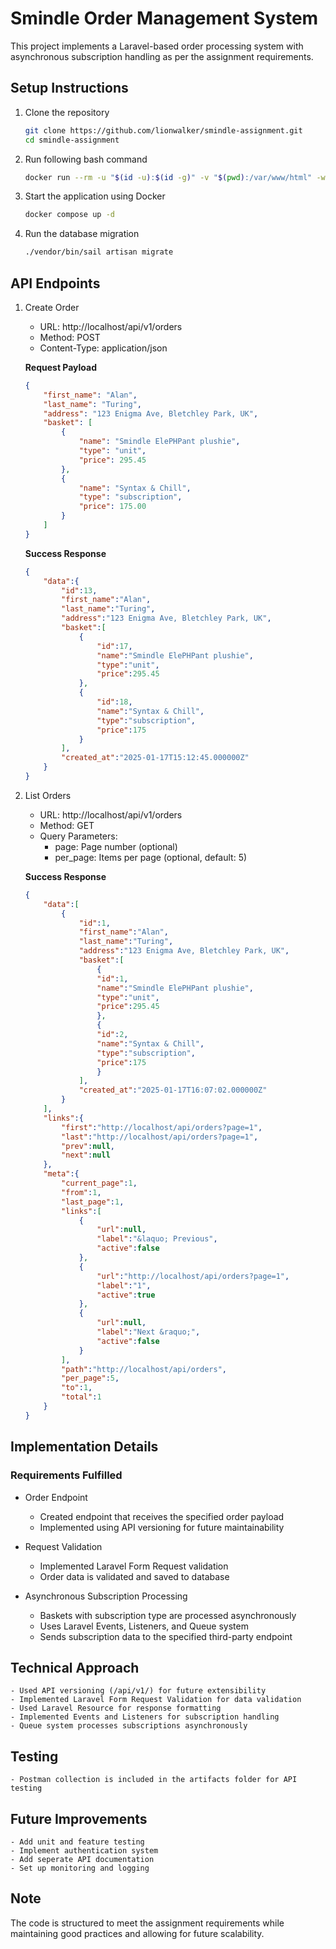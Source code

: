 # Smindle Order Management System

This project implements a Laravel-based order processing system with asynchronous subscription handling as per the assignment requirements.

## Setup Instructions

1. Clone the repository

    ``` bash
    git clone https://github.com/lionwalker/smindle-assignment.git
    cd smindle-assignment
    ```

2. Run following bash command

    ``` bash
    docker run --rm -u "$(id -u):$(id -g)" -v "$(pwd):/var/www/html" -w /var/www/html laravelsail/php84-composer:latest composer install --ignore-platform-reqs
    ```

3. Start the application using Docker

    ``` bash
    docker compose up -d
    ```

4. Run the database migration

    ``` bash
    ./vendor/bin/sail artisan migrate
    ```

## API Endpoints

1. Create Order
    - URL: http://localhost/api/v1/orders
    - Method: POST
    - Content-Type: application/json

    **Request Payload**

    ``` json
    {
        "first_name": "Alan",
        "last_name": "Turing",
        "address": "123 Enigma Ave, Bletchley Park, UK",
        "basket": [
            {
                "name": "Smindle ElePHPant plushie",
                "type": "unit",
                "price": 295.45
            },
            {
                "name": "Syntax & Chill",
                "type": "subscription",
                "price": 175.00
            }
        ]
    }
    ```

    **Success Response**

    ``` json
    {
        "data":{
            "id":13,
            "first_name":"Alan",
            "last_name":"Turing",
            "address":"123 Enigma Ave, Bletchley Park, UK",
            "basket":[
                {
                    "id":17,
                    "name":"Smindle ElePHPant plushie",
                    "type":"unit",
                    "price":295.45
                },
                {
                    "id":18,
                    "name":"Syntax & Chill",
                    "type":"subscription",
                    "price":175
                }
            ],
            "created_at":"2025-01-17T15:12:45.000000Z"
        }
    }
    ```
2. List Orders
    - URL: http://localhost/api/v1/orders
    - Method: GET
    - Query Parameters:
        - page: Page number (optional)
        - per_page: Items per page (optional, default: 5)

    **Success Response**

    ``` json
    {
        "data":[
            {
                "id":1,
                "first_name":"Alan",
                "last_name":"Turing",
                "address":"123 Enigma Ave, Bletchley Park, UK",
                "basket":[
                    {
                    "id":1,
                    "name":"Smindle ElePHPant plushie",
                    "type":"unit",
                    "price":295.45
                    },
                    {
                    "id":2,
                    "name":"Syntax & Chill",
                    "type":"subscription",
                    "price":175
                    }
                ],
                "created_at":"2025-01-17T16:07:02.000000Z"
            }
        ],
        "links":{
            "first":"http://localhost/api/orders?page=1",
            "last":"http://localhost/api/orders?page=1",
            "prev":null,
            "next":null
        },
        "meta":{
            "current_page":1,
            "from":1,
            "last_page":1,
            "links":[
                {
                    "url":null,
                    "label":"&laquo; Previous",
                    "active":false
                },
                {
                    "url":"http://localhost/api/orders?page=1",
                    "label":"1",
                    "active":true
                },
                {
                    "url":null,
                    "label":"Next &raquo;",
                    "active":false
                }
            ],
            "path":"http://localhost/api/orders",
            "per_page":5,
            "to":1,
            "total":1
        }
    }
    ```

## Implementation Details

### Requirements Fulfilled

- Order Endpoint
    - Created endpoint that receives the specified order payload
    - Implemented using API versioning for future maintainability

- Request Validation
    - Implemented Laravel Form Request validation
    - Order data is validated and saved to database

- Asynchronous Subscription Processing
    - Baskets with subscription type are processed asynchronously
    - Uses Laravel Events, Listeners, and Queue system
    - Sends subscription data to the specified third-party endpoint

## Technical Approach

    - Used API versioning (/api/v1/) for future extensibility
    - Implemented Laravel Form Request Validation for data validation
    - Used Laravel Resource for response formatting
    - Implemented Events and Listeners for subscription handling
    - Queue system processes subscriptions asynchronously

## Testing

    - Postman collection is included in the artifacts folder for API testing

## Future Improvements

    - Add unit and feature testing
    - Implement authentication system
    - Add seperate API documentation
    - Set up monitoring and logging

## Note

The code is structured to meet the assignment requirements while maintaining good practices and allowing for future scalability.